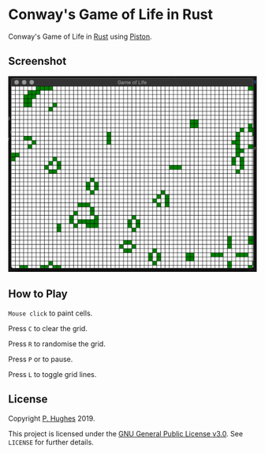# Conway's Game of Life in Rust

Conway's Game of Life in [Rust](https://github.com/rust-lang/rust) using [Piston](https://github.com/PistonDevelopers/piston).

## Screenshot

![screenshot](https://raw.githubusercontent.com/phugh/game-of-life/master/game-of-life.png)

## How to Play

```Mouse click``` to paint cells.

Press ```C``` to clear the grid.

Press ```R``` to randomise the grid.

Press ```P``` or to pause.

Press ```L``` to toggle grid lines.

## License
Copyright [P. Hughes](https://www.phugh.es) 2019.

This project is licensed under the [GNU General Public License v3.0](https://www.gnu.org/licenses/gpl-3.0.en.html). See ```LICENSE``` for further details.